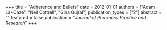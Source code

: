 +++
title = "Adherence and Beliefs"
date = 2012-01-01
authors = ["Adam La~Caze", "Neil Cottrell", "Gina Gujral"]
publication_types = ["2"]
abstract = ""
featured = false
publication = "*Journal of Pharmacy Practice and Research*"
+++

